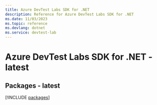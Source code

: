 ```yaml
---
title: Azure DevTest Labs SDK for .NET
description: Reference for Azure DevTest Labs SDK for .NET
ms.date: 11/03/2023
ms.topic: reference
ms.devlang: dotnet
ms.service: devtest-lab
---
```

# Azure DevTest Labs SDK for .NET - latest
## Packages - latest
[!INCLUDE [packages](devtest-labs-index.md)]